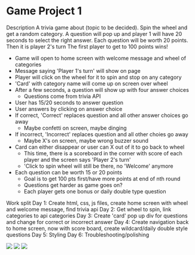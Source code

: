 # Game Project 1
Description
A trivia game about (topic to be decided). Spin the wheel and get a random category. A question will pop up and player 1 will have 20 seconds to select the right answer. Each question will be worth 20 points. Then it is player 2's turn The first player to get to 100 points wins!


- Game will open to home screen with welcome message and wheel of categories
- Message saying 'Player 1's turn' will show on page
- Player will click on the wheel for it to spin and stop on any category
- 'Card' with category name will come up on screen over wheel
- After a few seconds, a question will show up with four answer choices
    - Questions come from trivia API
- User has 15/20 seconds to answer question
- User answers by clicking on answer choice
- If correct, 'Correct' replaces question and all other answer choices go away
    - Maybe confetti on screen, maybe dinging
- If incorrect, 'Incorrect' replaces question and all other choies go away
    - Maybe X's on screen, maybe wrong buzzer sound
- Card can either disappear or user can X out of it to go back to wheel
    - This time, there is a scoreboard in the corner with score of each player and the screen says 'Player 2's turn'
    - 'Click to spin wheel will still be there, no 'Welcome' anymore
- Each question can be worth 15 or 20 points
    - Goal is to get 100 pts first/have more points at end of nth round
    - Questions get harder as game goes on?
    - Each player gets one bonus or daily double type question

Work split
Day 1: Create html, css, js files, create home screen with wheel and welcome message, find trivia api
Day 2: Get wheel to spin, link categories to api categories
Day 3: Create 'card' pop up div for questions and change for correct or incorrect answer
Day 4: Create navigation back to home screen, now with score board, create wildcard/daily double style questions
Day 5: Styling 
Day 6: Troubleshooting/polishing

<img src="sei/proj1wireframes/0001.jpg">
<img src="sei/proj1wireframes/0002.jpg">
<img src="sei/proj1wireframes/0003.jpg">